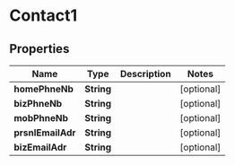 

# Contact1

## Properties

Name | Type | Description | Notes
------------ | ------------- | ------------- | -------------
**homePhneNb** | **String** |  |  [optional]
**bizPhneNb** | **String** |  |  [optional]
**mobPhneNb** | **String** |  |  [optional]
**prsnlEmailAdr** | **String** |  |  [optional]
**bizEmailAdr** | **String** |  |  [optional]




